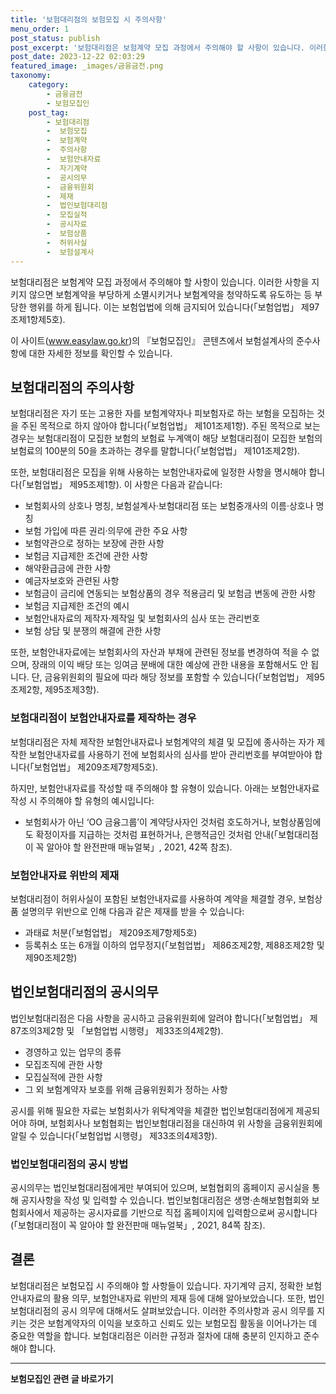 ```yaml
---
title: '보험대리점의 보험모집 시 주의사항'
menu_order: 1
post_status: publish
post_excerpt: '보험대리점은 보험계약 모집 과정에서 주의해야 할 사항이 있습니다. 이러한 사항을 지키지 않으면 보험계약을 부당하게 소멸시키거나 보험계약을 청약하도록 유도하는 등 부당한 행위를 하게 됩니다. 이는 보험업법에 의해 금지되어 있습니다  보험업법  제97조제1항제5호 .'
post_date: 2023-12-22 02:03:29
featured_image: _images/금융금전.png
taxonomy:
    category:
        - 금융금전
        - 보험모집인
    post_tag:
        - 보험대리점
        -  보험모집
        -  보험계약
        -  주의사항
        -  보험안내자료
        -  자기계약
        -  공시의무
        -  금융위원회
        -  제재
        -  법인보험대리점
        -  모집실적
        -  공시자료
        -  보험상품
        -  허위사실
        -  보험설계사
---
```



보험대리점은 보험계약 모집 과정에서 주의해야 할 사항이 있습니다. 이러한 사항을 지키지 않으면 보험계약을 부당하게 소멸시키거나 보험계약을 청약하도록 유도하는 등 부당한 행위를 하게 됩니다. 이는 보험업법에 의해 금지되어 있습니다(「보험업법」 제97조제1항제5호).

이 사이트(www.easylaw.go.kr)의 『보험모집인』 콘텐츠에서 보험설계사의 준수사항에 대한 자세한 정보를 확인할 수 있습니다.

## 보험대리점의 주의사항

보험대리점은 자기 또는 고용한 자를 보험계약자나 피보험자로 하는 보험을 모집하는 것을 주된 목적으로 하지 않아야 합니다(「보험업법」 제101조제1항). 주된 목적으로 보는 경우는 보험대리점이 모집한 보험의 보험료 누계액이 해당 보험대리점이 모집한 보험의 보험료의 100분의 50을 초과하는 경우를 말합니다(「보험업법」 제101조제2항).

또한, 보험대리점은 모집을 위해 사용하는 보험안내자료에 일정한 사항을 명시해야 합니다(「보험업법」 제95조제1항). 이 사항은 다음과 같습니다:
- 보험회사의 상호나 명칭, 보험설계사·보험대리점 또는 보험중개사의 이름·상호나 명칭
- 보험 가입에 따른 권리·의무에 관한 주요 사항
- 보험약관으로 정하는 보장에 관한 사항
- 보험금 지급제한 조건에 관한 사항
- 해약환급금에 관한 사항
- 예금자보호와 관련된 사항
- 보험금이 금리에 연동되는 보험상품의 경우 적용금리 및 보험금 변동에 관한 사항
- 보험금 지급제한 조건의 예시
- 보험안내자료의 제작자·제작일 및 보험회사의 심사 또는 관리번호
- 보험 상담 및 분쟁의 해결에 관한 사항

또한, 보험안내자료에는 보험회사의 자산과 부채에 관련된 정보를 변경하여 적을 수 없으며, 장래의 이익 배당 또는 잉여금 분배에 대한 예상에 관한 내용을 포함해서도 안 됩니다. 단, 금융위원회의 필요에 따라 해당 정보를 포함할 수 있습니다(「보험업법」 제95조제2항, 제95조제3항).

### 보험대리점이 보험안내자료를 제작하는 경우

보험대리점은 자체 제작한 보험안내자료나 보험계약의 체결 및 모집에 종사하는 자가 제작한 보험안내자료를 사용하기 전에 보험회사의 심사를 받아 관리번호를 부여받아야 합니다(「보험업법」 제209조제7항제5호).

하지만, 보험안내자료를 작성할 때 주의해야 할 유형이 있습니다. 아래는 보험안내자료 작성 시 주의해야 할 유형의 예시입니다:
- 보험회사가 아닌 ‘OO 금융그룹’이 계약당사자인 것처럼 호도하거나, 보험상품임에도 확정이자를 지급하는 것처럼 표현하거나, 은행적금인 것처럼 안내(「보험대리점이 꼭 알아야 할 완전판매 매뉴얼북」, 2021, 42쪽 참조).

### 보험안내자료 위반의 제재

보험대리점이 허위사실이 포함된 보험안내자료를 사용하여 계약을 체결할 경우, 보험상품 설명의무 위반으로 인해 다음과 같은 제재를 받을 수 있습니다:
- 과태료 처분(「보험업법」 제209조제7항제5호)
- 등록취소 또는 6개월 이하의 업무정지(「보험업법」 제86조제2항, 제88조제2항 및 제90조제2항)

## 법인보험대리점의 공시의무

법인보험대리점은 다음 사항을 공시하고 금융위원회에 알려야 합니다(「보험업법」 제87조의3제2항 및 「보험업법 시행령」 제33조의4제2항).
- 경영하고 있는 업무의 종류
- 모집조직에 관한 사항
- 모집실적에 관한 사항
- 그 외 보험계약자 보호를 위해 금융위원회가 정하는 사항

공시를 위해 필요한 자료는 보험회사가 위탁계약을 체결한 법인보험대리점에게 제공되어야 하며, 보험회사나 보험협회는 법인보험대리점을 대신하여 위 사항을 금융위원회에 알릴 수 있습니다(「보험업법 시행령」 제33조의4제3항).

### 법인보험대리점의 공시 방법

공시의무는 법인보험대리점에게만 부여되어 있으며, 보험협회의 홈페이지 공시실을 통해 공지사항을 작성 및 입력할 수 있습니다. 법인보험대리점은 생명·손해보험협회와 보험회사에서 제공하는 공시자료를 기반으로 직접 홈페이지에 입력함으로써 공시합니다(「보험대리점이 꼭 알아야 할 완전판매 매뉴얼북」, 2021, 84쪽 참조).

## 결론

보험대리점은 보험모집 시 주의해야 할 사항들이 있습니다. 자기계약 금지, 정확한 보험안내자료의 활용 의무, 보험안내자료 위반의 제재 등에 대해 알아보았습니다. 또한, 법인보험대리점의 공시 의무에 대해서도 살펴보았습니다. 이러한 주의사항과 공시 의무를 지키는 것은 보험계약자의 이익을 보호하고 신뢰도 있는 보험모집 활동을 이어나가는 데 중요한 역할을 합니다. 보험대리점은 이러한 규정과 절차에 대해 충분히 인지하고 준수해야 합니다.
<!-- wp:separator -->
<hr class="wp-block-separator has-alpha-channel-opacity"/>
<!-- /wp:separator -->

<!-- wp:group {"backgroundColor":"base","layout":{"type":"constrained"}} -->
<div class="wp-block-group has-base-background-color has-background"><!-- wp:paragraph {"align":"center","fontSize":"medium"} -->
<p class="has-text-align-center has-large-font-size"><strong>보험모집인 관련 글 바로가기</strong></p>
<!-- /wp:paragraph -->


<!-- wp:latest-posts
{"categories":[{"id":15486,"count":19,"description":"","link":"https://uknowlaw.com/category/%eb%b3%b4%ed%97%98%eb%aa%a8%ec%a7%91%ec%9d%b8/","name":"보험모집인","slug":"보험모집인","taxonomy":"category","parent":0,"meta":[],"_links":{"self":[{"href":"https://uknowlaw.com/wp-json/wp/v2/categories/15486"}],"collection":[{"href":"https://uknowlaw.com/wp-json/wp/v2/categories"}],"about":[{"href":"https://uknowlaw.com/wp-json/wp/v2/taxonomies/category"}],"wp:post_type":[{"href":"https://uknowlaw.com/wp-json/wp/v2/posts?categories=15486"}],"curies":[{"name":"wp","href":"https://api.w.org/{rel}","templated":true}]}}],"postsToShow":100,"excerptLength":28,"postLayout":"grid","columns":2,"featuredImageAlign":"left","featuredImageSizeSlug":"large","fontSize":"small"} /--></div>
<!-- /wp:group -->
